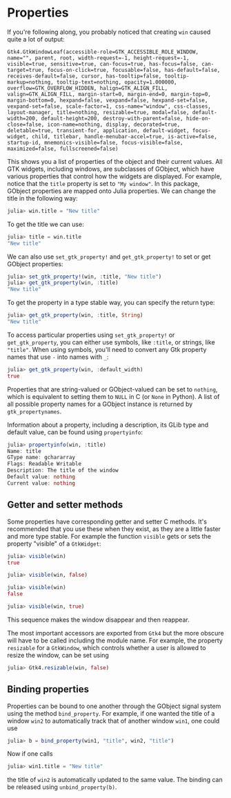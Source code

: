 # Properties

If you're following along, you probably noticed that creating `win` caused quite a lot of output:
```
Gtk4.GtkWindowLeaf(accessible-role=GTK_ACCESSIBLE_ROLE_WINDOW, name="", parent, root, width-request=-1, height-request=-1, visible=true, sensitive=true, can-focus=true, has-focus=false, can-target=true, focus-on-click=true, focusable=false, has-default=false, receives-default=false, cursor, has-tooltip=false, tooltip-markup=nothing, tooltip-text=nothing, opacity=1.000000, overflow=GTK_OVERFLOW_HIDDEN, halign=GTK_ALIGN_FILL, valign=GTK_ALIGN_FILL, margin-start=0, margin-end=0, margin-top=0, margin-bottom=0, hexpand=false, vexpand=false, hexpand-set=false, vexpand-set=false, scale-factor=1, css-name="window", css-classes, layout-manager, title=nothing, resizable=true, modal=false, default-width=200, default-height=200, destroy-with-parent=false, hide-on-close=false, icon-name=nothing, display, decorated=true, deletable=true, transient-for, application, default-widget, focus-widget, child, titlebar, handle-menubar-accel=true, is-active=false, startup-id, mnemonics-visible=false, focus-visible=false, maximized=false, fullscreened=false)
```
This shows you a list of properties of the object and their current values. All GTK widgets, including windows, are subclasses of GObject, which have various properties that control how the widgets are displayed. For example, notice that the `title` property is set to `"My window"`. In this package, GObject properties are mapped onto Julia properties. We can change the title in the following way:
```julia
julia> win.title = "New title"
```
To get the title we can use:
```julia
julia> title = win.title
"New title"
```

We can also use `set_gtk_property!` and `get_gtk_property!` to set or get GObject properties:
```julia
julia> set_gtk_property!(win, :title, "New title")
julia> get_gtk_property(win, :title)
"New title"
```
To get the property in a type stable way, you can specify the return type:
```julia
julia> get_gtk_property(win, :title, String)
"New title"
```

To access particular properties using `set_gtk_property!` or `get_gtk_property`, you can either use symbols, like `:title`, or strings, like `"title"`.
When using symbols, you'll need to convert any Gtk property names that use `-` into names with `_`:

```julia
julia> get_gtk_property(win, :default_width)
true
```

Properties that are string-valued or GObject-valued can be set to `nothing`,
which is equivalent to setting them to `NULL` in C (or `None` in Python). A list
of all possible property names for a GObject instance is returned by
`gtk_propertynames`.

Information about a property, including a description, its GLib type and default
value, can be found using `propertyinfo`:
```julia
julia> propertyinfo(win, :title)
Name: title
GType name: gchararray
Flags: Readable Writable
Description: The title of the window
Default value: nothing
Current value: nothing
```

## Getter and setter methods

Some properties have corresponding getter and setter C methods. It's recommended that you use these when they exist, as they are a little faster and more type stable. For example the function `visible` gets or sets the property "visible" of a `GtkWidget`:
```julia
julia> visible(win)
true

julia> visible(win, false)

julia> visible(win)
false

julia> visible(win, true)
```
This sequence makes the window disappear and then reappear.

The most important accessors are exported from `Gtk4` but the more obscure will have to be called including the module name. For example, the property `resizable` for a `GtkWindow`, which controls whether a user is allowed to resize the window, can be set using
```julia
julia> Gtk4.resizable(win, false)
```

## Binding properties

Properties can be bound to one another through the GObject signal system using the method
`bind_property`. For example, if one wanted the title of a window `win2` to automatically track
that of another window `win1`, one could use
```julia
julia> b = bind_property(win1, "title", win2, "title")
```
Now if one calls
```julia
julia> win1.title = "New title"
```
the title of `win2` is automatically updated to the same value. The binding can
be released using `unbind_property(b)`.
